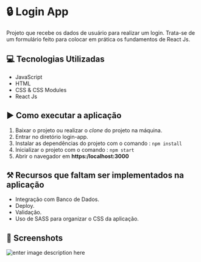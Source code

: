 # 🔒 Login App

Projeto que recebe os dados de usuário para realizar um login. Trata-se de um formulário feito para colocar em prática os fundamentos de React Js.

## 💻 Tecnologias Utilizadas
- JavaScript
- HTML
- CSS & CSS Modules
- React Js

## ▶️ Como executar a aplicação
1.  Baixar o projeto ou realizar o _clone_ do projeto na máquina.
2.  Entrar no diretório login-app.
3.  Instalar as dependências do projeto com o comando : `npm install`
4.  Inicializar o projeto com o comando : `npm start`
5.  Abrir o navegador em **https:/localhost:3000**

## ⚒️ Recursos que faltam ser implementados na aplicação
- Integração com Banco de Dados.
- Deploy.
- Validação.
- Uso de SASS para organizar o CSS da aplicação. 

## 📸 Screenshots
![enter image description here](https://i.ibb.co/P9LSjCb/login-app.png)
